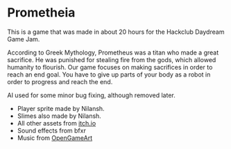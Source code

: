 # Prometheia

This is a game that was made in about 20 hours for the Hackclub Daydream Game Jam.

According to Greek Mythology, Prometheus was a titan who made a great sacrifice. He was punished for stealing fire from the gods, which allowed humanity to flourish. Our game focuses on making sacrifices in order to reach an end goal. You have to give up parts of your body as a robot in order to progress and reach the end.

AI used for some minor bug fixing, although removed later.

- Player sprite made by Nilansh.
- Slimes also made by Nilansh.
- All other assets from [itch.io](https://itch.io)
- Sound effects from bfxr
- Music from [OpenGameArt](https://opengameart.org)